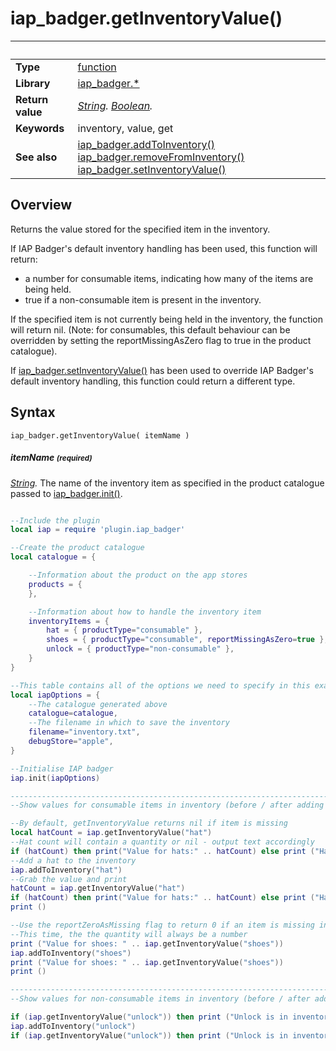 # iap_badger.getInventoryValue()

|                      | &nbsp; 
| -------------------- | ---------------------------------------------------------------
| __Type__             | [function](http://docs.coronalabs.com/api/type/Function.html)
| __Library__          | [iap_badger.*](Readme.markdown)
| __Return value__     | _[String](http://docs.coronalabs.com/api/type/String.html)._  _[Boolean](http://docs.coronalabs.com/api/type/Boolean.html)._
| __Keywords__         | inventory, value, get
| __See also__         | [iap_badger.addToInventory()](addToInventory.markdown) [iap_badger.removeFromInventory()](removeFromInventory.markdown) [iap_badger.setInventoryValue()](setInventoryValue.markdown)


## Overview

Returns the value stored for the specified item in the inventory.

If IAP Badger's default inventory handling has been used, this function will return:

* a number for consumable items, indicating how many of the items are being held.
* true if a non-consumable item is present in the inventory.

If the specified item is not currently being held in the inventory, the function will return nil.  (Note: for consumables, this default behaviour can be overridden by setting the reportMissingAsZero flag to true in the product catalogue).

If [iap_badger.setInventoryValue()](setInventoryValue.markdown) has been used to override IAP Badger's default inventory handling, this function could return a different type.


## Syntax

	iap_badger.getInventoryValue( itemName )

##### itemName <small>(required)</small>
_[String](http://docs.coronalabs.com/api/type/String.html)._ The name of the inventory item as specified in the product catalogue passed to [iap_badger.init()](init.markdown).


```lua

--Include the plugin
local iap = require 'plugin.iap_badger'

--Create the product catalogue
local catalogue = {

    --Information about the product on the app stores
    products = {    
    },

    --Information about how to handle the inventory item
    inventoryItems = {
        hat = { productType="consumable" },
        shoes = { productType="consumable", reportMissingAsZero=true },
        unlock = { productType="non-consumable" },        
    }
}

--This table contains all of the options we need to specify in this example program.
local iapOptions = {
    --The catalogue generated above
    catalogue=catalogue,
    --The filename in which to save the inventory
    filename="inventory.txt",
    debugStore="apple",
}

--Initialise IAP badger
iap.init(iapOptions)

-------------------------------------------------------------------------------
--Show values for consumable items in inventory (before / after adding an item)

--By default, getInventoryValue returns nil if item is missing
local hatCount = iap.getInventoryValue("hat")
--Hat count will contain a quantity or nil - output text accordingly
if (hatCount) then print("Value for hats:" .. hatCount) else print ("Hat missing from inventory") end
--Add a hat to the inventory
iap.addToInventory("hat")
--Grab the value and print
hatCount = iap.getInventoryValue("hat")
if (hatCount) then print("Value for hats:" .. hatCount) else print ("Hat missing from inventory") end
print ()

--Use the reportZeroAsMissing flag to return 0 if an item is missing instead
--This time, the the quantity will always be a number
print ("Value for shoes: " .. iap.getInventoryValue("shoes"))
iap.addToInventory("shoes")
print ("Value for shoes: " .. iap.getInventoryValue("shoes"))
print ()

-------------------------------------------------------------------------------
--Show values for non-consumable items in inventory (before / after adding an item)

if (iap.getInventoryValue("unlock")) then print ("Unlock is in inventory") else print ("Unlock missing from inventory") end
iap.addToInventory("unlock")
if (iap.getInventoryValue("unlock")) then print ("Unlock is in inventory") else print ("Unlock missing from inventory") end

```



